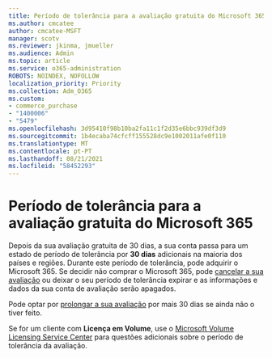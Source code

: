 ```yaml
---
title: Período de tolerância para a avaliação gratuita do Microsoft 365
ms.author: cmcatee
author: cmcatee-MSFT
manager: scotv
ms.reviewer: jkinma, jmueller
ms.audience: Admin
ms.topic: article
ms.service: o365-administration
ROBOTS: NOINDEX, NOFOLLOW
localization_priority: Priority
ms.collection: Adm_O365
ms.custom:
- commerce_purchase
- "1400006"
- "5479"
ms.openlocfilehash: 3d95410f98b10ba2fa11c1f2d35e6bbc939df3d9
ms.sourcegitcommit: 1b4ecaba74cfcff155528dc9e1002011afe0f110
ms.translationtype: MT
ms.contentlocale: pt-PT
ms.lasthandoff: 08/21/2021
ms.locfileid: "58452293"
---
```

# <a name="grace-period-for-microsoft-365-free-trial"></a>Período de tolerância para a avaliação gratuita do Microsoft 365

Depois da sua avaliação gratuita de 30 dias, a sua conta passa para um estado de período de tolerância por **30 dias** adicionais na maioria dos países e regiões. Durante este período de tolerância, pode adquirir o Microsoft 365. Se decidir não comprar o Microsoft 365, pode [cancelar a sua avaliação](https://docs.microsoft.com/microsoft-365/commerce/subscriptions/cancel-your-subscription?view=o365-worldwide) ou deixar o seu período de tolerância expirar e as informações e dados da sua conta de avaliação serão apagados.

Pode optar por [prolongar a sua avaliação](https://docs.microsoft.com/microsoft-365/commerce/extend-your-trial) por mais 30 dias se ainda não o tiver feito.

Se for um cliente com **Licença em Volume**, use o [Microsoft Volume Licensing Service Center](https://support.microsoft.com/help/4471406/how-to-contact-the-microsoft-volume-licensing-service-center) para questões adicionais sobre o período de tolerância da avaliação.
